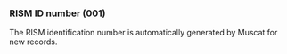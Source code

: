 ### RISM ID number (001)

The RISM identification number is automatically generated by Muscat for new records.